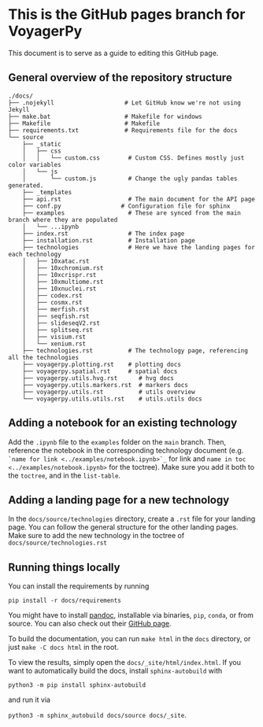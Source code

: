 # This is the GitHub pages branch for VoyagerPy

This document is to serve as a guide to editing this GitHub page. 

## General overview of the repository structure

```
./docs/
├── .nojekyll                    # Let GitHub know we're not using Jekyll
├── make.bat                     # Makefile for windows
├── Makefile                     # Makefile
├── requirements.txt             # Requirements file for the docs
└── source
    ├── _static
    │   ├── css
    │   │   └── custom.css        # Custom CSS. Defines mostly just color variables
    │   └── js
    │       └── custom.js         # Change the ugly pandas tables generated.
    ├── _templates
    ├── api.rst                   # The main document for the API page
    ├── conf.py                 # Configuration file for sphinx
    ├── examples                  # These are synced from the main branch where they are populated
    │   └── ...ipynb
    ├── index.rst                 # The index page
    ├── installation.rst          # Installation page
    ├── technologies              # Here we have the landing pages for each technology
    │   ├── 10xatac.rst
    │   ├── 10xchromium.rst
    │   ├── 10xcrispr.rst
    │   ├── 10xmultiome.rst
    │   ├── 10xnuclei.rst
    │   ├── codex.rst
    │   ├── cosmx.rst
    │   ├── merfish.rst
    │   ├── seqfish.rst
    │   ├── slideseqV2.rst
    │   ├── splitseq.rst
    │   ├── visium.rst
    │   └── xenium.rst
    ├── technologies.rst          # The technology page, referencing all the technologies
    ├── voyagerpy.plotting.rst    # plotting docs
    ├── voyagerpy.spatial.rst     # spatial docs
    ├── voyagerpy.utils.hvg.rst      # hvg docs
    ├── voyagerpy.utils.markers.rst  # markers docs
    ├── voyagerpy.utils.rst          # utils overview
    └── voyagerpy.utils.utils.rst    # utils.utils docs
```

## Adding a notebook for an existing technology

Add the `.ipynb` file to the `examples` folder on the `main` branch. Then, reference the notebook in the 
corresponding technology document (e.g. `` `name for link <../examples/notebook.ipynb>`_`` for link and `name in toc <../examples/notebook.ipynb>` for the toctree). Make sure you add it both to the `toctree`, and in the `list-table`.

## Adding a landing page for a new technology

In the `docs/source/technologies` directory, create a `.rst` file for your landing page. You can follow the general structure for the other landing pages. Make sure to add the new technology in the toctree of `docs/source/technologies.rst`

## Running things locally

You can install the requirements by running

```pip install -r docs/requirements```

You might have to install [pandoc](https://pandoc.org/installing.html), installable via binaries, `pip`, `conda`, or from source.
You can also check out their [GitHub page](https://github.com/jgm/pandoc).

To build the documentation, you can run `make html` in the `docs` directory, or just `make -C docs html` in the root.

To view the results, simply open the `docs/_site/html/index.html`. If you want to automatically build the docs, install
`sphinx-autobuild` with

```python3 -m pip install sphinx-autobuild```

and run it via

```python3 -m sphinx_autobuild docs/source docs/_site```.

